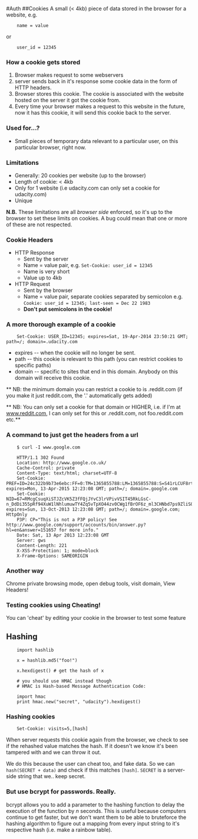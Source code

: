 #Auth
##Cookies
A small (< 4kb) piece of data stored in the browser for a website, e.g.

		name = value

or

		user_id = 12345

### How a cookie gets stored

1. Browser makes request to some webservers
2. server sends back in it's response some cookie data in the form of HTTP headers.
3. Browser stores this cookie. The cookie is associated with the website hosted on the server it got the cookie from.
4. Every time your browser makes a request to this website in the future, now it has this cookie, it will send this cookie back to the server.

### Used for...?

* Small pieces of temporary data relevant to a particular user, on this particular browser, right now.

### Limitations

* Generally: 20 cookies per website (up to the browser)
* Length of cookie: < 4kb
* Only for 1 website (i.e udacity.com can only set a cookie for udacity.com)
* Unique

**N.B.** These limitations are all *browser side* enforced, so it's up to the browser to set these limits on cookies. A bug could mean that one or more of these are not respected.

### Cookie Headers

* HTTP Response
	* Sent by the server
	* Name = value pair, e.g. `Set-Cookie: user_id = 12345`
	* Name is very short
	* Value up to 4kb
* HTTP Request
	* Sent by the browser
	* Name = value pair, separate cookies separated by semicolon e.g. `Cookie: user_id = 12345; last-seen = Dec 22 1983`
	* **Don't put semicolons in the cookie!**

### A more thorough example of a cookie

		Set-Cookie: USER_ID=12345; expires=Sat, 19-Apr-2014 23:50:21 GMT; path=/; domain=.udacity.com

* expires -- when the cookie will no longer be sent.
* path -- this cookie is relevant to this path (you can restrict cookies to specific paths)
* domain -- specific to sites that end in this domain. Anybody on this domain will receive this cookie.

** NB: the minimum domain you can restrict a cookie to is .reddit.com (if you make it just reddit.com, the '.' automatically gets added)

** NB: You can only set a cookie for that domain or HIGHER, i.e. if I'm at www.reddit.com, I can only set for this or .reddit.com, not foo.reddit.com etc.**

### A command to just get the headers from a url

		$ curl -I www.google.com

		HTTP/1.1 302 Found
		Location: http://www.google.co.uk/
		Cache-Control: private
		Content-Type: text/html; charset=UTF-8
		Set-Cookie: PREF=ID=24c322b9b73e6ebc:FF=0:TM=1365855788:LM=1365855788:S=S41rLCUF8rtOoXg0; expires=Mon, 13-Apr-2015 12:23:08 GMT; path=/; domain=.google.com
		Set-Cookie: NID=67=RMcgCsuqXiSTJZcVK5Z3fFQjJYvC3lrVPivVSIT45RkLGsC-n_DdDi355pRf94XuW1lNhlumuwTY4Zq5vTpXO44zv0CWg1fBrOF6z_ml3CHNbd7ps9ZliSQL6oKfGS5O; expires=Sun, 13-Oct-2013 12:23:08 GMT; path=/; domain=.google.com; HttpOnly
		P3P: CP="This is not a P3P policy! See http://www.google.com/support/accounts/bin/answer.py?hl=en&answer=151657 for more info."
		Date: Sat, 13 Apr 2013 12:23:08 GMT
		Server: gws
		Content-Length: 221
		X-XSS-Protection: 1; mode=block
		X-Frame-Options: SAMEORIGIN


### Another way

Chrome private browsing mode, open debug tools, visit domain, View Headers!

### Testing cookies using Cheating!

You can 'cheat' by editing your cookie in the browser to test some feature

## Hashing

		import hashlib

		x = hashlib.md5("foo!")

		x.hexdigest() # get the hash of x

		# you should use HMAC instead though
		# HMAC is Hash-based Message Authentication Code:

		import hmac
		print hmac.new("secret", "udacity").hexdigest()

### Hashing cookies

		Set-Cookie: visits=5,[hash]

When server requests this cookie again from the browser, we check to see if the rehashed value matches the hash. If it doesn't we know it's been tampered with and we can throw it out.

We do this because the user can cheat too, and fake data.
So we can `hash(SECRET + data)` and check if this matches `[hash]`. 
`SECRET` is a server-side string that we.. keep secret.

### But use bcrypt for passwords. Really.

bcrypt allows you to add a parameter to the hashing function to delay the execution of the function by *n* seconds. This is useful because computers continue to get faster, but we don't want them to be able to bruteforce the hashing algorithm to figure out a mapping from every input string to it's respective hash (i.e. make a rainbow table).
